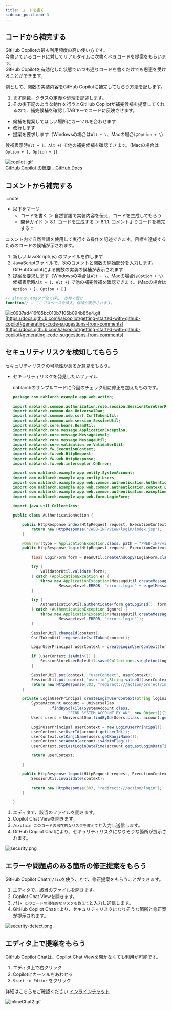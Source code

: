 ```yaml
---
title: コードを書く
sidebar_position: 3
---
```


## コードから補完する

GitHub Copilotの最も利用頻度の高い使い方です。<br/>
今書いているコードに対してリアルタイムに次書くべきコードを提案をもらいます。<br/>
GitHub Copilotを有効化した状態でいつも通りコードを書くだけでも恩恵を受けることができます。<br/>

例として、関数の実装内容をGitHub Copilotに補完してもらう方法を記します。

1. まず関数、クラスの定義や処理を記述します。
2. その後下記のような動作を行うとGitHub Copilotが補完候補を提案してくれるので、補完候補を確認しTABキーでコードに反映させます。
- 候補を提案してほしい場所にカーソルを合わせます
- 改行します
- 提案を要求します（Windowsの場合は`Alt + \`、Macの場合は`Option + \`）

候補表示時`Alt + ]`、`Alt +[` で他の補完候補を確認できます。(Macの場合は`Option + ]`、`Option + [`)

![copilot .gif](images/copilot_.gif)<br/>
[GitHub Copilot の概要 - GitHub Docs](https://docs.github.com/ja/copilot/using-github-copilot/getting-started-with-github-copilot#seeing-your-first-suggestion)

## コメントから補完する

:::note
- 以下をマージ
  - コードを書く ＞ 自然言語で実装内容を伝え、コードを生成してもらう
  - 開発ガイド ＞ 8.1. コードを生成する ＞ 8.1.1. コメントよりコードを補完する
:::

コメント内で自然言語を使用して実行する操作を記述できます。目標を達成するためのコードの候補が示されます。

1. 新しいJavaScript(*.js*) のファイルを作します
2. JavaScriptファイルで、次のコメントと関数の開始部分を入力します。GitHubCopilotによる関数の実装の候補が表示されます
3. 提案を要求します（Windowsの場合は`Alt + \`。Macの場合は`Option + \`）  
候補表示時`Alt + ]`、`Alt +[` で他の補完候補を確認できます。(Macの場合は`Option + ]`、`Option + [` )

```jsx
// altのないimgタグ全て探し、赤枠で囲む
function// ← ここでスペースを挿入。候補が表示されます。
```

![c0937ad416f85bc010b7106b094b85e4.gif](images/c0937ad416f85bc010b7106b094b85e4.gif)<br/>
[https://docs.github.com/ja/copilot/getting-started-with-github-copilot#generating-code-suggestions-from-comments](https://docs.github.com/ja/copilot/getting-started-with-github-copilot#generating-code-suggestions-from-comments)

## セキュリティリスクを検知してもらう

セキュリティリスクの可能性があるか意見をもらう。

- セキュリティリスクを発見したいファイル

    nablarchのサンプルコードに今回のチェック用に修正を加えたものです。

    ```java
    package com.nablarch.example.app.web.action;
    
    import nablarch.common.authorization.role.session.SessionStoreUserRoleUtil;
    import nablarch.common.dao.UniversalDao;
    import nablarch.common.web.csrf.CsrfTokenUtil;
    import nablarch.common.web.session.SessionUtil;
    import nablarch.core.beans.BeanUtil;
    import nablarch.core.message.ApplicationException;
    import nablarch.core.message.MessageLevel;
    import nablarch.core.message.MessageUtil;
    import nablarch.core.validation.ee.ValidatorUtil;
    import nablarch.fw.ExecutionContext;
    import nablarch.fw.web.HttpRequest;
    import nablarch.fw.web.HttpResponse;
    import nablarch.fw.web.interceptor.OnError;
    
    import com.nablarch.example.app.entity.SystemAccount;
    import com.nablarch.example.app.entity.Users;
    import com.nablarch.example.app.web.common.authentication.AuthenticationUtil;
    import com.nablarch.example.app.web.common.authentication.context.LoginUserPrincipal;
    import com.nablarch.example.app.web.common.authentication.exception.AuthenticationException;
    import com.nablarch.example.app.web.form.LoginForm;
    
    import java.util.Collections;
    
    public class AuthenticationAction {
    
        public HttpResponse index(HttpRequest request, ExecutionContext context) {
            return new HttpResponse("/WEB-INF/view/login/index.jsp");
        }
    
        @OnError(type = ApplicationException.class, path = "/WEB-INF/view/login/index.jsp",statusCode = 403)
        public HttpResponse login(HttpRequest request, ExecutionContext context) {
    
            final LoginForm form = BeanUtil.createAndCopy(LoginForm.class, request.getParamMap());
    
            try {
                ValidatorUtil.validate(form);
            } catch (ApplicationException e) {
                throw new ApplicationException(MessageUtil.createMessage(
                        MessageLevel.ERROR, "errors.login" + e.getMessage()));
            }
    
            try {
                AuthenticationUtil.authenticate(form.getLoginId(), form.getUserPassword());
            } catch (AuthenticationException ignore) {
                throw new ApplicationException(MessageUtil.createMessage(
                        MessageLevel.ERROR, "errors.login"));
            }
    
            SessionUtil.changeId(context);
            CsrfTokenUtil.regenerateCsrfToken(context);
    
            LoginUserPrincipal userContext = createLoginUserContext(form.getLoginId());
    
            if (userContext.isAdmin()) {
                SessionStoreUserRoleUtil.save(Collections.singleton(LoginUserPrincipal.ROLE_ADMIN), context);
            }
    
            SessionUtil.put(context, "userContext", userContext);
            SessionUtil.put(context,"user.id",String.valueOf(userContext.getUserId()));
            return new HttpResponse(303, "redirect:///action/project/index");
        }
    
        private LoginUserPrincipal createLoginUserContext(String loginId) {
            SystemAccount account = UniversalDao
                    .findBySqlFile(SystemAccount.class,
                            "FIND_SYSTEM_ACCOUNT_BY_AK", new Object[]{loginId});
            Users users = UniversalDao.findById(Users.class, account.getUserId());
    
            LoginUserPrincipal userContext = new LoginUserPrincipal();
            userContext.setUserId(account.getUserId());
            userContext.setKanjiName(users.getKanjiName());
            userContext.setAdmin(account.isAdminFlag());
            userContext.setLastLoginDateTime(account.getLastLoginDateTime());
    
            return userContext;
    
        }
    
        public HttpResponse logout(HttpRequest request, ExecutionContext context) {
            SessionUtil.invalidate(context);
    
            return new HttpResponse(303, "redirect:///action/login");
        }
    
    }
    ```

1. エディタで、該当のファイルを開きます。
2. Copilot Chat Viewを開きます。
3. `/explain このコードの潜在的なリスクを教えて`と入力し送信します。
4. GitHub Copilot Chatにより、セキュリティリスクになりそうな箇所が提示されます。

![security.png](images/security.png)

## エラーや問題点のある箇所の修正提案をもらう

GitHub Copilot Chatで`/fix`を使うことで、修正提案をもらうことができます。

1. エディタで、該当のファイルを開きます。
2. Copilot Chat Viewを開きます。
3. `/fix このコードの潜在的なリスクを教えて`と入力し送信します。
4. GitHub Copilot Chatにより、セキュリティリスクになりそうな箇所と修正案が提示されます。

![security-detect.png](images/security-detect.png)

## エディタ上で提案をもらう

GitHub Copilot Chatは、Copilot Chat Viewを開かなくても利用が可能です。

1. エディタ上で右クリック
2. Copilotにカーソルをあわせる
3. `Start in Editor` をクリック

詳細はこちらをご確認ください [インラインチャット](../08_vscode-extention/01_github-copilot/03_inline-chat.md)

![inlineChat2.gif](images/inlineChat2.gif)
